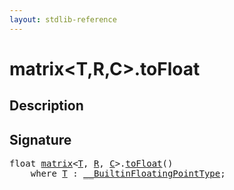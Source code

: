 ```yaml
---
layout: stdlib-reference
---
```


# matrix\<T,R,C\>\.toFloat

## Description





## Signature 

<pre>
float <a href="/stdlib-reference/types/matrix/index" class="code_type">matrix</a>&lt;<a href="/stdlib-reference/types/matrix/T" class="code_type">T</a>, <a href="/stdlib-reference/types/matrix/index#typeparam-R" class="code_var">R</a>, <a href="/stdlib-reference/types/matrix/index#typeparam-C" class="code_var">C</a>&gt;.<a href="/stdlib-reference/types/matrix/toFloat">toFloat</a>()
    <span class='code_keyword'>where</span> <a href="/stdlib-reference/types/matrix/T" class="code_type">T</a> : <a href="/stdlib-reference/interfaces/BuiltinFloatingPointType/index">__BuiltinFloatingPointType</a>;

</pre>


